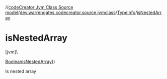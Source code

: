 //[codeCreator Jvm Class Source model](../../../index.md)/[dev.warrengates.codecreator.source.jvmclass](../index.md)/[TypeInfo](index.md)/[isNestedArray](is-nested-array.md)

# isNestedArray

[jvm]\

[Boolean](https://docs.oracle.com/javase/8/docs/api/java/lang/Boolean.html)[isNestedArray](is-nested-array.md)()

Is nested array
